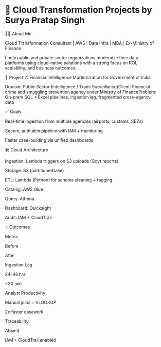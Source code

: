# 💼 Cloud Transformation Projects by Surya Pratap Singh

👨‍💻 About Me

Cloud Transformation Consultant | AWS | Data Infra | MBA | Ex-Ministry of Finance

I help public and private sector organizations modernize their data platforms using cloud-native solutions with a strong focus on ROI, scalability, and business outcomes.

📁 Project 2: Financial Intelligence Modernization for Government of India

Domain: Public Sector (Intelligence / Trade Surveillance)Client: Financial crime and smuggling prevention agency under Ministry of FinanceProblem: On-prem SQL + Excel pipelines, ingestion lag, fragmented cross-agency data

✅ Goals

Real-time ingestion from multiple agencies (airports, customs, SEZs)

Secure, auditable pipeline with IAM + monitoring

Faster case-building via unified dashboards

🛠️ Cloud Architecture

Ingestion: Lambda triggers on S3 uploads (Govt reports)

Storage: S3 (partitioned lake)

ETL: Lambda (Python) for schema cleaning + tagging

Catalog: AWS Glue

Query: Athena

Dashboard: Quicksight

Audit: IAM + CloudTrail

💡 Outcomes

Metric

Before

After

Ingestion Lag

24–48 hrs

<30 min

Analyst Productivity

Manual joins + VLOOKUP

2x faster casework

Traceability

Absent

IAM + CloudTrail enabled

